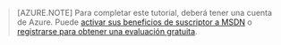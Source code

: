 ﻿> [AZURE.NOTE]
> Para completar este tutorial, deberá tener una cuenta de Azure. Puede <a href="/pricing/member-offers/msdn-benefits-details/?WT.mc_id=A85619ABF" target="_blank">activar sus beneficios de suscriptor a MSDN</a> o <a href="/pricing/free-trial/?WT.mc_id=A85619ABF" target="_blank">registrarse para obtener una evaluación gratuita</a>.


<!--HONumber=49-->
